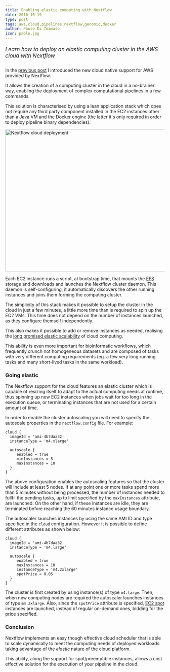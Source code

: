 ```yaml
---
title: Enabling elastic computing with Nextflow
date: 2016-10-19
type: post
tags: aws,cloud,pipelines,nextflow,genomic,docker
author: Paolo Di Tommaso
icon: paolo.jpg
---
```


<p class="text-muted" style='font-size: 1.2em; padding-bottom: 10px'>
<i>Learn how to deploy an elastic computing cluster in the AWS cloud with Nextflow </i>
</p>


In the [previous post](/blog/2016/deploy-in-the-cloud-at-snap-of-a-finger.html) I introduced
the new cloud native support for AWS provided by Nextflow.

It allows the creation of a computing cluster in the cloud in a no-brainer way, enabling
the deployment of complex computational pipelines in a few commands.

This solution is characterised by using a lean application stack which does not
require any third party component installed in the EC2 instances other than a Java VM and the
Docker engine (the latter it's only required in order to deploy pipeline binary dependencies).

<img alt='Nextflow cloud deployment' width='640' height='448' src='/img/cloud-deployment.png' />

Each EC2 instance runs a script, at bootstrap time, that mounts the [EFS](https://aws.amazon.com/efs/)
storage and downloads and launches the Nextflow cluster daemon. This daemon is self-configuring,
it automatically discovers the other running instances and joins them forming the computing cluster.

The simplicity of this stack makes it possible to setup the cluster in the cloud in just a few minutes,
a little more time than is required to spin up the EC2 VMs. This time does not depend on
the number of instances launched, as they configure themself independently.

This also makes it possible to add or remove instances as needed, realising the [long promised
elastic scalability](http://www.nextplatform.com/2016/09/21/three-great-lies-cloud-computing/)
of cloud computing.

This ability is even more important for bioinformatic workflows, which frequently crunch
not homogeneous datasets and are composed of tasks with very different computing requirements
(eg. a few very long running tasks and many short-lived tasks in the same workload).


### Going elastic

The Nextflow support for the cloud features an elastic cluster which is capable of resizing itself
to adapt to the actual computing needs at runtime, thus spinning up new EC2 instances when jobs
wait for too long in the execution queue, or terminating instances that are not used for
a certain amount of time.

In order to enable the cluster autoscaling you will need to specify the autoscale
properties in the `nextflow.config` file. For example:

```
cloud {
  imageId = 'ami-4b7daa32'
  instanceType = 'm4.xlarge'

  autoscale {
     enabled = true
     minInstances = 5
     maxInstances = 10
  }
}
```

The above configuration enables the autoscaling features so that the cluster will include
at least 5 nodes. If at any point one or more tasks spend more than 5 minutes without being
processed, the number of instances needed to fullfil the pending tasks, up to limit specified
by the `maxInstances` attribute, are launched. On the other hand, if these instances are
idle, they are terminated before reaching the 60 minutes instance usage boundary.

The autoscaler launches instances by using the same AMI ID and type specified in the `cloud`
configuration. However it is possible to define different attributes as shown below:

```
cloud {
  imageId = 'ami-4b7daa32'
  instanceType = 'm4.large'

  autoscale {
     enabled = true
     maxInstances = 10
     instanceType = 'm4.2xlarge'
     spotPrice = 0.05
  }
}
```

The cluster is first created by using instance(s) of type `m4.large`. Then, when new
computing nodes are required the autoscaler launches instances of type `m4.2xlarge`.
Also, since the `spotPrice` attribute is specified, [EC2 spot](https://aws.amazon.com/ec2/spot/)
instances are launched, instead of regular on-demand ones, bidding for the price specified.

### Conclusion

Nextflow implements an easy though effective cloud scheduler that is able to scale dynamically
to meet the computing needs of deployed workloads taking advantage of the *elastic* nature
of the cloud platform.

This ability, along the support for spot/preemptible instances, allows a cost effective solution
for the execution of your pipeline in the cloud.




